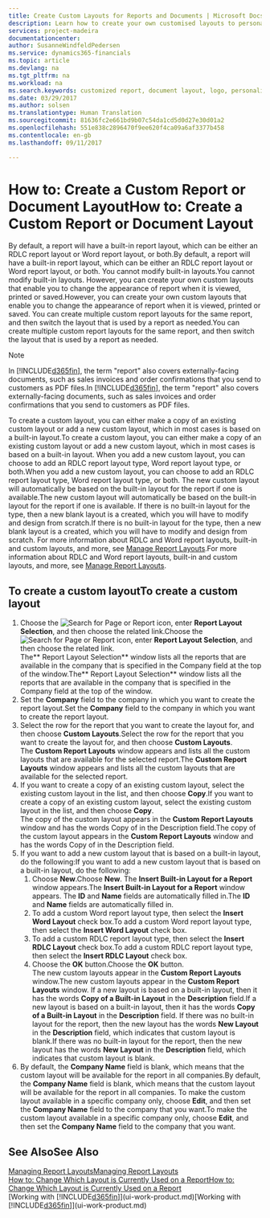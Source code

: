 ```yaml
---
title: Create Custom Layouts for Reports and Documents | Microsoft Docs
description: Learn how to create your own customised layouts to personalise the appearance of a report when it is viewed, printed, or saved.
services: project-madeira
documentationcenter: 
author: SusanneWindfeldPedersen
ms.service: dynamics365-financials
ms.topic: article
ms.devlang: na
ms.tgt_pltfrm: na
ms.workload: na
ms.search.keywords: customized report, document layout, logo, personalize
ms.date: 03/29/2017
ms.author: solsen
ms.translationtype: Human Translation
ms.sourcegitcommit: 81636fc2e661bd9b07c54da1cd5d0d27e30d01a2
ms.openlocfilehash: 551e838c2896470f9ee620f4ca09a6af3377b458
ms.contentlocale: en-gb
ms.lasthandoff: 09/11/2017

---
```

# <a name="how-to-create-a-custom-report-or-document-layout"></a><span data-ttu-id="4e870-103">How to: Create a Custom Report or Document Layout</span><span class="sxs-lookup"><span data-stu-id="4e870-103">How to: Create a Custom Report or Document Layout</span></span>
<span data-ttu-id="4e870-104">By default, a report will have a built-in report layout, which can be either an RDLC report layout or Word report layout, or both.</span><span class="sxs-lookup"><span data-stu-id="4e870-104">By default, a report will have a built-in report layout, which can be either an RDLC report layout or Word report layout, or both.</span></span> <span data-ttu-id="4e870-105">You cannot modify built-in layouts.</span><span class="sxs-lookup"><span data-stu-id="4e870-105">You cannot modify built-in layouts.</span></span> <span data-ttu-id="4e870-106">However, you can create your own custom layouts that enable you to change the appearance of report when it is viewed, printed or saved.</span><span class="sxs-lookup"><span data-stu-id="4e870-106">However, you can create your own custom layouts that enable you to change the appearance of report when it is viewed, printed or saved.</span></span> <span data-ttu-id="4e870-107">You can create multiple custom report layouts for the same report, and then switch the layout that is used by a report as needed.</span><span class="sxs-lookup"><span data-stu-id="4e870-107">You can create multiple custom report layouts for the same report, and then switch the layout that is used by a report as needed.</span></span>

> [!NOTE]  
>   <span data-ttu-id="4e870-108">In [!INCLUDE[d365fin](includes/d365fin_md.md)], the term "report" also covers externally-facing documents, such as sales invoices and order confirmations that you send to customers as PDF files.</span><span class="sxs-lookup"><span data-stu-id="4e870-108">In [!INCLUDE[d365fin](includes/d365fin_md.md)], the term "report" also covers externally-facing documents, such as sales invoices and order confirmations that you send to customers as PDF files.</span></span>

<span data-ttu-id="4e870-109">To create a custom layout, you can either make a copy of an existing custom layout or add a new custom layout, which in most cases is based on a built-in layout.</span><span class="sxs-lookup"><span data-stu-id="4e870-109">To create a custom layout, you can either make a copy of an existing custom layout or add a new custom layout, which in most cases is based on a built-in layout.</span></span> <span data-ttu-id="4e870-110">When you add a new custom layout, you can choose to add an RDLC report layout type, Word report layout type, or both.</span><span class="sxs-lookup"><span data-stu-id="4e870-110">When you add a new custom layout, you can choose to add an RDLC report layout type, Word report layout type, or both.</span></span> <span data-ttu-id="4e870-111">The new custom layout will automatically be based on the built-in layout for the report if one is available.</span><span class="sxs-lookup"><span data-stu-id="4e870-111">The new custom layout will automatically be based on the built-in layout for the report if one is available.</span></span> <span data-ttu-id="4e870-112">If there is no built-in layout for the type, then a new blank layout is a created, which you will have to modify and design from scratch.</span><span class="sxs-lookup"><span data-stu-id="4e870-112">If there is no built-in layout for the type, then a new blank layout is a created, which you will have to modify and design from scratch.</span></span> <span data-ttu-id="4e870-113">For more information about RDLC and Word report layouts, built-in and custom layouts, and more, see [Manage Report Layouts](ui-manage-report-layouts.md).</span><span class="sxs-lookup"><span data-stu-id="4e870-113">For more information about RDLC and Word report layouts, built-in and custom layouts, and more, see [Manage Report Layouts](ui-manage-report-layouts.md).</span></span>  

## <a name="to-create-a-custom-layout"></a><span data-ttu-id="4e870-114">To create a custom layout</span><span class="sxs-lookup"><span data-stu-id="4e870-114">To create a custom layout</span></span>
1. <span data-ttu-id="4e870-115">Choose the ![Search for Page or Report](media/ui-search/search_small.png "Search for Page or Report icon") icon, enter **Report Layout Selection**, and then choose the related link.</span><span class="sxs-lookup"><span data-stu-id="4e870-115">Choose the ![Search for Page or Report](media/ui-search/search_small.png "Search for Page or Report icon") icon, enter **Report Layout Selection**, and then choose the related link.</span></span>  
   <span data-ttu-id="4e870-116">The** Report Layout Selection** window lists all the reports that are available in the company that is specified in the Company field at the top of the window.</span><span class="sxs-lookup"><span data-stu-id="4e870-116">The** Report Layout Selection** window lists all the reports that are available in the company that is specified in the Company field at the top of the window.</span></span>
2. <span data-ttu-id="4e870-117">Set the **Company** field to the company in which you want to create the report layout.</span><span class="sxs-lookup"><span data-stu-id="4e870-117">Set the **Company** field to the company in which you want to create the report layout.</span></span>
3. <span data-ttu-id="4e870-118">Select the row for the report that you want to create the layout for, and then choose **Custom Layouts**.</span><span class="sxs-lookup"><span data-stu-id="4e870-118">Select the row for the report that you want to create the layout for, and then choose **Custom Layouts**.</span></span>  
   <span data-ttu-id="4e870-119">The **Custom Report Layouts** window appears and lists all the custom layouts that are available for the selected report.</span><span class="sxs-lookup"><span data-stu-id="4e870-119">The **Custom Report Layouts** window appears and lists all the custom layouts that are available for the selected report.</span></span>
4. <span data-ttu-id="4e870-120">If you want to create a copy of an existing custom layout, select the existing custom layout in the list, and then choose **Copy**.</span><span class="sxs-lookup"><span data-stu-id="4e870-120">If you want to create a copy of an existing custom layout, select the existing custom layout in the list, and then choose **Copy**.</span></span>  
   <span data-ttu-id="4e870-121">The copy of the custom layout appears in the **Custom Report Layouts** window and has the words Copy of in the Description field.</span><span class="sxs-lookup"><span data-stu-id="4e870-121">The copy of the custom layout appears in the **Custom Report Layouts** window and has the words Copy of in the Description field.</span></span>
5. <span data-ttu-id="4e870-122">If you want to add a new custom layout that is based on a built-in layout, do the following:</span><span class="sxs-lookup"><span data-stu-id="4e870-122">If you want to add a new custom layout that is based on a built-in layout, do the following:</span></span>  
   1. <span data-ttu-id="4e870-123">Choose **New**.</span><span class="sxs-lookup"><span data-stu-id="4e870-123">Choose **New**.</span></span> <span data-ttu-id="4e870-124">The **Insert Built-in Layout for a Report** window appears.</span><span class="sxs-lookup"><span data-stu-id="4e870-124">The **Insert Built-in Layout for a Report** window appears.</span></span> <span data-ttu-id="4e870-125">The **ID** and **Name** fields are automatically filled in.</span><span class="sxs-lookup"><span data-stu-id="4e870-125">The **ID** and **Name** fields are automatically filled in.</span></span>
   2. <span data-ttu-id="4e870-126">To add a custom Word report layout type, then select the **Insert Word Layout** check box.</span><span class="sxs-lookup"><span data-stu-id="4e870-126">To add a custom Word report layout type, then select the **Insert Word Layout** check box.</span></span>
   3. <span data-ttu-id="4e870-127">To add a custom RDLC report layout type, then select the **Insert RDLC Layout** check box.</span><span class="sxs-lookup"><span data-stu-id="4e870-127">To add a custom RDLC report layout type, then select the **Insert RDLC Layout** check box.</span></span>
   4. <span data-ttu-id="4e870-128">Choose the **OK** button.</span><span class="sxs-lookup"><span data-stu-id="4e870-128">Choose the **OK** button.</span></span>  
      <span data-ttu-id="4e870-129">The new custom layouts appear in the **Custom Report Layouts** window.</span><span class="sxs-lookup"><span data-stu-id="4e870-129">The new custom layouts appear in the **Custom Report Layouts** window.</span></span> <span data-ttu-id="4e870-130">If a new layout is based on a built-in layout, then it has the words **Copy of a Built-in Layout** in the **Description** field.</span><span class="sxs-lookup"><span data-stu-id="4e870-130">If a new layout is based on a built-in layout, then it has the words **Copy of a Built-in Layout** in the **Description** field.</span></span> <span data-ttu-id="4e870-131">If there was no built-in layout for the report, then the new layout has the words **New Layout** in the **Description** field, which indicates that custom layout is blank.</span><span class="sxs-lookup"><span data-stu-id="4e870-131">If there was no built-in layout for the report, then the new layout has the words **New Layout** in the **Description** field, which indicates that custom layout is blank.</span></span>
6. <span data-ttu-id="4e870-132">By default, the **Company Name** field is blank, which means that the custom layout will be available for the report in all companies.</span><span class="sxs-lookup"><span data-stu-id="4e870-132">By default, the **Company Name** field is blank, which means that the custom layout will be available for the report in all companies.</span></span> <span data-ttu-id="4e870-133">To make the custom layout available in a specific company only, choose **Edit**, and then set the **Company Name** field to the company that you want.</span><span class="sxs-lookup"><span data-stu-id="4e870-133">To make the custom layout available in a specific company only, choose **Edit**, and then set the **Company Name** field to the company that you want.</span></span>

## <a name="see-also"></a><span data-ttu-id="4e870-134">See Also</span><span class="sxs-lookup"><span data-stu-id="4e870-134">See Also</span></span>
[<span data-ttu-id="4e870-135">Managing Report Layouts</span><span class="sxs-lookup"><span data-stu-id="4e870-135">Managing Report Layouts</span></span>](ui-manage-report-layouts.md)  
[<span data-ttu-id="4e870-136">How to: Change Which Layout is Currently Used on a Report</span><span class="sxs-lookup"><span data-stu-id="4e870-136">How to: Change Which Layout is Currently Used on a Report</span></span>](ui-how-change-layout-currently-used-report.md)  
<span data-ttu-id="4e870-137">[Working with [!INCLUDE[d365fin](includes/d365fin_md.md)]](ui-work-product.md)</span><span class="sxs-lookup"><span data-stu-id="4e870-137">[Working with [!INCLUDE[d365fin](includes/d365fin_md.md)]](ui-work-product.md)</span></span>

